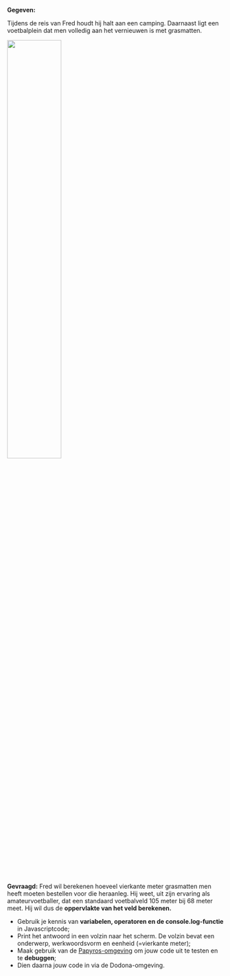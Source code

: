 **Gegeven:**

Tijdens de reis van Fred houdt hij halt aan een camping. Daarnaast ligt een voetbalplein dat men volledig aan het vernieuwen is met
grasmatten. 

<img src="https://images.pexels.com/photos/114296/pexels-photo-114296.jpeg?cs=srgb&dl=pexels-markus-spiske-114296.jpg&fm=jpg" width="50%"/>


**Gevraagd:**
Fred wil berekenen hoeveel vierkante meter grasmatten men heeft moeten bestellen voor die heraanleg. Hij weet, uit zijn ervaring 
als amateurvoetballer, dat een standaard voetbalveld 105 meter bij 68 meter meet. Hij wil dus de **oppervlakte van het veld berekenen.**

* Gebruik je kennis van **variabelen, operatoren en de console.log-functie** in Javascriptcode;
* Print het antwoord in een volzin naar het scherm. De volzin bevat een onderwerp, werkwoordsvorm en eenheid (=vierkante meter); 
* Maak gebruik van de [Papyros-omgeving](https://papyros.dodona.be/?locale=nl&language=JavaScript) om jouw code uit te testen en te **debuggen**; 
* Dien daarna jouw code in via de Dodona-omgeving. 
